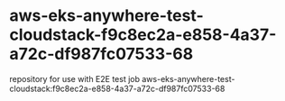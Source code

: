 # aws-eks-anywhere-test-cloudstack-f9c8ec2a-e858-4a37-a72c-df987fc07533-68
repository for use with E2E test job aws-eks-anywhere-test-cloudstack:f9c8ec2a-e858-4a37-a72c-df987fc07533-68
